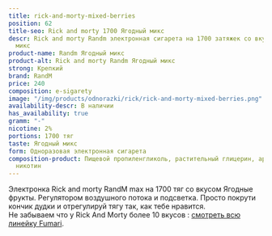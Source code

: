 ```yaml
---
title: rick-and-morty-mixed-berries
position: 62
title-seo: Rick and morty 1700 Ягодный микс
descr: Rick and morty Randm электронная сигарета на 1700 затяжек со вкусом Ягодный
  микс
product-name: Randm Ягодный микс
product-alt: Rick and morty Randm Ягодный микс
strong: Крепкий
brand: RandM
price: 240
composition: e-sigarety
image: "/img/products/odnorazki/rick/rick-and-morty-mixed-berries.png"
availability-descr: В наличии
has_availability: true
gramm: "-"
nicotine: 2%
portions: 1700 тяг
taste: Ягодный микс
form: Одноразовая электронная сигарета
composition-product: Пищевой пропиленгликоль, растительный глицерин, ароматизатор,
  никотин
---
```


Электронка Rick and morty ️RandM max на 1700 тяг со вкусом Ягодные фрукты. Регулятором воздушного потока и подсветка. Просто покрути кончик дудки и отрегулируй тягу так, как тебе нравится.<br>
Не забываем что у Rick And Morty более 10 вкусов : [смотреть всю линейку Fumari](/pods-rick-and-morty).